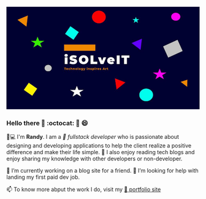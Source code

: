 ![Brand logo](./logo_banner.jpg)


### Hello there 👋 :octocat: 👋 :smile: 


:man::computer: I'm __Randy__. I am a _:snake: fullstack developer_ who is passionate about designing and developing applications to help the client realize a positive difference and make their life simple. :scroll: I also enjoy reading tech blogs and enjoy sharing my knowledge with other developers or non-developer.

🔭 I’m currently working on a blog site for a friend. 🤔 I’m looking for help with landing my first paid dev job.

📫 To know more abput the work I do, visit my [:link: portfolio site](https://isolveit.herokuapp.com/) 

